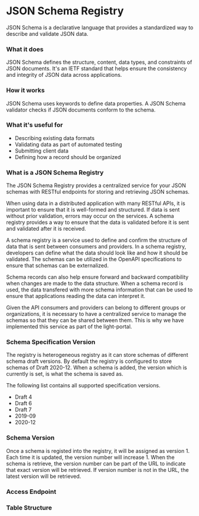 # JSON Schema Registry

JSON Schema is a declarative language that provides a standardized way to describe and validate JSON data. 

### What it does

JSON Schema defines the structure, content, data types, and constraints of JSON documents. It's an IETF standard that helps ensure the consistency and integrity of JSON data across applications.


### How it works

JSON Schema uses keywords to define data properties. A JSON Schema validator checks if JSON documents conform to the schema. 

### What it's useful for

* Describing existing data formats
* Validating data as part of automated testing
* Submitting client data
* Defining how a record should be organized

### What is a JSON Schema Registry

The JSON Schema Registry provides a centralized service for your JSON schemas with RESTful endpoints for storing and retrieving JSON schemas. 

When using data in a distributed application with many RESTful APIs, it is important to ensure that it is well-formed and structured. If data is sent without prior validation, errors may occur on the services. A schema registry provides a way to ensure that the data is validated before it is sent and validated after it is received. 


A schema registry is a service used to define and confirm the structure of data that is sent between consumers and providers. In a schema registry, developers can define what the data should look like and how it should be validated. The schemas can be utilized in the OpenAPI specifications to ensure that schemas can be externalized. 

Schema records can also help ensure forward and backward compatibility when changes are made to the data structure. When a schema record is used, the data transfered with more schema information that can be used to ensure that applications reading the data can interpret it. 


Given the API consumers and providers can belong to different groups or organizations, it is necessary to have a centralized service to manage the schemas so that they can be shared between them. This is why we have implemented this service as part of the light-portal. 


### Schema Specification Version

The registry is heterogeneous registry as it can store schemas of different schema draft versions. By default the registry is configured to store schemas of Draft 2020-12. When a schema is added, the version which is currently is set, is what the schema is saved as.

The following list contains all supported specification versions. 

* Draft 4
* Draft 6
* Draft 7
* 2019-09
* 2020-12

### Schema Version

Once a schema is registed into the registry, it will be assigned as version 1. Each time it is updated, the version number will increase 1. When the schema is retrieve, the version number can be part of the URL to indicate that exact version will be retrieved. If version number is not in the URL, the latest version will be retrieved. 


### Access Endpoint


### Table Structure




